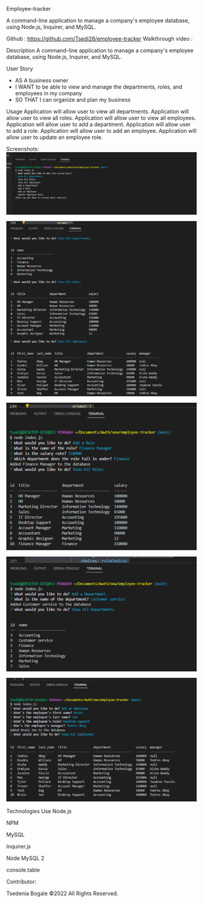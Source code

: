 Employee-tracker

A command-line application to manage a company's employee database, using Node.js, Inquirer, and MySQL.

Github : https://github.com/Tsedi28/employee-tracker
Walkthrough video : 

Description
A command-line application to manage a company's employee database, using Node.js, Inquirer, and MySQL.

User Story
- AS A business owner
- I WANT to be able to view and manage the departments, roles, and employees in my company
- SO THAT I can organize and plan my business

Usage
Application will allow user to view all departments.
Application will allow user to view all roles.
Application will allow user to view all employees.
Application will allow user to add a department.
Application will allow user to add a role.
Application will allow user to add an employee.
Application will allow user to update an employee role.

Screenshots:
![](assets/img/prompts.png)

![](assets/img/Allprompts.png)

![](assets/img/add_a_role.png)

![](assets/img/add_a_department.png)

![](assets/img/add_an_employee.png)
    

Technologies Use
Node.js

NPM

MySQL

Inquirer.js

Node MySQL 2

console.table

Contributor:

Tsedenia Bogale ©2022 All Rights Reserved.